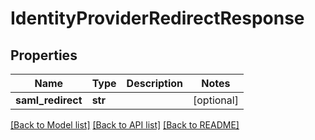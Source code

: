 # IdentityProviderRedirectResponse

## Properties
Name | Type | Description | Notes
------------ | ------------- | ------------- | -------------
**saml_redirect** | **str** |  | [optional] 

[[Back to Model list]](../README.md#documentation-for-models) [[Back to API list]](../README.md#documentation-for-api-endpoints) [[Back to README]](../README.md)


